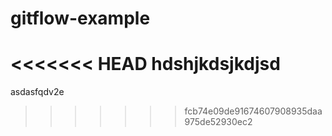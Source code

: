 # gitflow-example
<<<<<<< HEAD
hdshjkdsjkdjsd 
=======
asdasfqdv2e
>>>>>>> fcb74e09de91674607908935daa975de52930ec2
